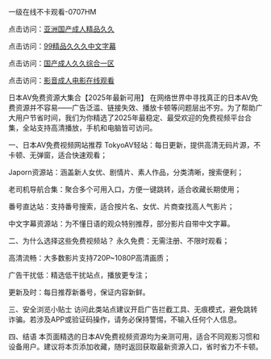 一级在线不卡观看-0707HM

点击访问：<a href="https://bered.pages.dev/">亚洲国产成人精品久久</a>

点击访问：<a href="https://gfd-5xg.pages.dev/">99精品久久久中文字幕</a>

点击访问：<a href="https://bsdf-5f5.pages.dev/">国产成人久久综合一区</a>

点击访问：<a href="https://gda-c7m.pages.dev/">影音成人电影在线观看</a>

日本AV免费资源大集合【2025年最新可用】
在网络世界中寻找真正的日本AV免费资源并不容易——广告泛滥、链接失效、播放卡顿等问题层出不穷。为了帮助广大用户节省时间，我们为你精选了2025年最稳定、最受欢迎的免费视频平台合集，全站支持高清播放，手机和电脑皆可访问。

一、日本AV免费视频网站推荐
TokyoAV轻站：每日更新，提供高清无码片源，不卡顿、无弹窗，适合快速观看；

Japorn资源站：涵盖新人女优、剧情片、素人作品，分类清晰，搜索便利；

老司机导航合集：聚合多个可用入口，方便一键跳转，适合收藏长期使用；

番号直达站：支持番号搜索，适合按片名、女优、片商查找高人气影片；

中文字幕资源站：为不懂日语的观众特别推荐，部分影片自带中文字幕。

二、为什么选择这些免费视频站？
永久免费：无需注册、不限时观看；

高清流畅：大多数影片支持720P~1080P高清画质；

广告干扰低：精选低干扰站点，播放更专注；

更新及时：每日推荐新番号，保证内容新鲜。

三、安全浏览小贴士
访问此类站点建议开启广告拦截工具、无痕模式，避免跳转诈骗。若涉及APP或验证码操作，请务必保持警惕，不输入任何个人信息。

四、结语
本页面精选的日本AV免费视频资源均为亲测可用，适合不同观影习惯和设备用户。建议将本页添加收藏，随时返回获取最新资源入口，省时省力不卡顿。



<span style="display:none;">[Canonical link](https://github.com/inn234/3567 ）</span>
